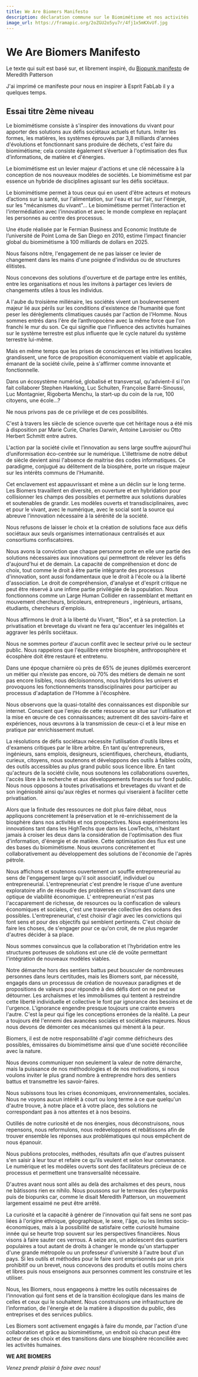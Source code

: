 ```yaml
---
title: We Are Biomers Manifesto
description: déclaration commune sur le Biomimétisme et nos activités
image_url: https://framapic.org/2oZGU2o5yu7r/4fj1x5mKXvUf.jpg
---
```


# We Are Biomers Manifesto

Le texte qui suit est basé sur, et librement inspiré, du [Biopunk manifesto](https://vimeo.com/18201825) de Meredith Patterson

J'ai imprimé ce manifeste pour nous en inspirer à Esprit FabLab il y a quelques temps.
## Essai titre 2ème niveau

Le biomimétisme consiste à s'inspirer des innovations du vivant pour apporter des solutions aux défis sociétaux actuels et futurs. Imiter les formes, les matières, les systèmes éprouvés par 3,8 milliards d'années d'évolutions et fonctionnant sans produire de déchets, c'est faire du biomimétisme; cela consiste également s’évertuer à l'optimisation des flux d’informations, de matière et d'énergies.

Le biomimétisme est un levier majeur d'actions et une clé nécessaire à la conception de nos nouveaux modèles de sociétés. Le biomimétisme est par essence un hybride de disciplines agissant sur les défis sociétaux.

Le biomimétisme permet à tous ceux qui en usent d'être acteurs et moteurs d’actions sur la santé, sur l'alimentation, sur l'eau et sur l'air, sur l'énergie, sur les "mécanismes du vivant"... Le biomimétisme permet l’interaction et l'intermédiation avec l’innovation et avec le monde complexe en replaçant les personnes au centre des processus.

Une étude réalisée par le Fermian Business and Economic Institute de l’université de Point Loma de San Diego en 2010, estime l’impact financier global du biomimétisme à 100 milliards de dollars en 2025.  

Nous faisons nôtre, l'engagement de ne pas laisser ce levier de changement dans les mains d'une poignée d'individus ou de structures élitistes. 

Nous concevons des solutions d'ouverture et de partage entre les entités, entre les organisations et nous les invitons à partager ces leviers de changements utiles à tous les individus.

A l'aube du troisième millénaire, les sociétés vivent un bouleversement majeur lié aux périls sur les conditions d'existence de l’humanité que font peser les dérèglements climatiques causés par l'action de l'Homme. Nous sommes entrés dans l'ère de l’anthropocène avec la même force que l'on franchi le mur du son. Ce qui signifie que l'influence des activités humaines sur le système terrestre est plus influente que le cycle naturel du système terrestre lui-même.

Mais en même temps que les prises de consciences et les initiatives locales grandissent, une force de proposition économiquement viable et applicable, émanant de la société civile, peine à s'affirmer comme innovante et fonctionnelle. 

Dans un écosystème numérisé, globalisé et transversal, qu'advient-il si l'on fait collaborer Stephen Hawking, Luc Schuiten, Françoise Barré-Sinoussi, Luc Montagnier, Rigoberta Menchu, la start-up du coin de la rue, 100 citoyens, une école...? 

Ne nous privons pas de ce privilège et de ces possibilités. 

C'est à travers les siècle de science ouverte que cet héritage nous a été mis à disposition par Marie Curie, Charles Darwin, Antoine Lavoisier ou Otto Herbert Schmitt entre autres.

L'action par la société civile et l’innovation au sens large souffre aujourd'hui d’uniformisation éco-centrée sur le numérique. L'illettrisme de notre début de siècle devient ainsi l'absence de maitrise des codes informatiques. Ce paradigme, conjugué au délitement de la biosphère, porte un risque majeur sur les intérêts communs de l'Humanité.

Cet enclavement est appauvrissant et mène a un déclin sur le long terme. Les Biomers travaillent en diversité, en ouverture et en hybridation pour collisionner les champs des possibles et permettre aux solutions durables et soutenables de grandir. Les modèles ouverts et transdisciplinaires, avec et pour le vivant, avec le numérique, avec le social sont la source qui abreuve l’innovation nécessaire à la sérénité de la société.

Nous refusons de laisser le choix et la création de solutions face aux défis sociétaux aux seuls organismes internationaux centralisés et aux consortiums confiscatoires.

Nous avons la conviction que chaque personne porte en elle une partie des solutions nécessaires aux innovations qui permettront de relever les défis d'aujourd'hui et de demain. La capacité de compréhension et donc de choix, tout comme le droit à être partie intégrante des processus d'innovation, sont aussi fondamentaux que le droit à l'école ou à la liberté d'association. Le droit de compréhension, d'analyse et d'esprit critique ne peut être réservé à une infime partie privilégiée de la population. Nous fonctionnons comme un Large Human Collider en rassemblant et mettant en mouvement chercheurs, bricoleurs, entrepreneurs , ingénieurs, artisans, étudiants, chercheurs d'emplois.

Nous affirmons le droit à la liberté du Vivant, "Bios", et à sa protection. La privatisation et brevetage du vivant ne fera qu'accentuer les inégalités et aggraver les périls sociétaux.

Nous ne sommes porteur d'aucun conflit avec le secteur privé ou le secteur public. Nous rappelons que l'équilibre entre biosphère, anthroposphère et écosphère doit être restauré et entretenu.

Dans une époque charnière où près de 65% de jeunes diplômés exerceront un métier qui n’existe pas encore, où 70% des métiers de demain ne sont pas encore lisibles, nous décloisonnons, nous hybridons les univers et provoquons les fonctionnements transdisciplinaires pour participer au processus d'adaptation de l'Homme à l'écosphère.

Nous observons que la quasi-totalité des connaissances est disponible sur internet. Conscient que l'enjeu de cette ressource se situe sur l'utilisation et la mise en œuvre de ces  connaissances; autrement dit des savoirs-faire et expériences, nous œuvrons à la transmission de ceux-ci et à leur mise en pratique par enrichissement mutuel.

La résolutions de défis sociétaux nécessite l’utilisation d'outils libres et d'examens critiques par le libre arbitre. En tant qu'entrepreneurs, ingénieurs, sans emplois, designeurs, scientifiques, chercheurs, étudiants, curieux, citoyens, nous soutenons et développons des outils à faibles coûts, des outils accessibles au plus grand public sous licence libre. En tant qu'acteurs de la société civile, nous soutenons les collaborations ouvertes, l'accès libre à la recherche et aux développements financés sur fond public. Nous nous opposons à toutes privatisations et brevetages du vivant et de son ingéniosité ainsi qu'aux règles et normes qui viseraient à faciliter cette privatisation.

Alors que la finitude des ressources ne doit plus faire débat, nous appliquons concrètement la préservation et le ré-enrichissement de la biosphère dans nos activités et nos prospectives. Nous expérimentons les innovations tant dans les HighTechs que dans les LowTechs, n'hésitant jamais à croiser les deux dans la considération de l'optimisation des flux d'information, d'énergie et de matière. Cette optimisation des flux est une des bases du biomimétisme. Nous œuvrons concrètement et collaborativement au développement des solutions de l'économie de l'après pétrole. 

 

Nous affichons et soutenons ouvertement un souffle entrepreneurial au sens de l'engagement large qu'il soit associatif, individuel ou entrepreneurial. L'entrepreneuriat c'est prendre le risque d'une aventure exploratoire afin de résoudre des problèmes en s’inscrivant dans une optique de viabilité économique. L' entrepreneuriat n'est pas l'accaparement de richesse, de resources ou la confiscation de valeurs économiques et sociales, c'est une traversée collective des océans des possibles. L'entrepreneuriat, c'est choisir d'agir avec les convictions qui font sens et pour des objectifs qui semblent pertinents. C'est choisir de faire les choses, de s'engager pour ce qu'on croit, de ne plus regarder d'autres décider à sa place.

Nous sommes convaincus que la collaboration et l'hybridation entre les structures porteuses de solutions est une clé de voûte permettant l'intégration de nouveaux modèles viables.

 

Notre démarche hors des sentiers battus peut bousculer de nombreuses personnes dans leurs certitudes, mais les Biomers sont, par nécessité, engagés dans un processus de création de nouveaux paradigmes et de propositions de valeurs pour répondre à des défis dont on ne peut se détourner.  Les archaïsmes et les immobilismes qui tentent à restreindre cette liberté individuelle et collective le font par ignorance des besoins et de l'urgence. L'ignorance engendre presque toujours une crainte envers l'autre. C'est la peur qui fige les conceptions erronées de la réalité.  La peur a toujours été l'ennemi des avancées sociales et sociétales majeures. Nous nous devons de démonter ces mécanismes qui mènent à la peur.

Biomers, il est de notre responsabilité d'agir comme défricheurs des possibles, émissaires du biomimétisme ainsi que d'une société réconciliée avec la nature.

Nous devons communiquer non seulement la valeur de notre démarche,  mais la puissance de nos méthodologies et de nos motivations, si nous voulons inviter le plus grand nombre à entreprendre hors des sentiers battus et transmettre les savoir-faires. 

Nous subissons tous les crises économiques, environnementales, sociales. Nous ne voyons aucun intérêt à court ou long terme à ce que quelqu'un d'autre trouve, à notre place et à votre place, des solutions ne correspondant pas à nos attentes et à nos besoins. 

Outillés de notre curiosité et de nos énergies, nous déconstruisons, nous repensons, nous reformulons, nous redéveloppons et rebâtissons afin de trouver ensemble les réponses aux problématiques qui nous empêchent de nous épanouir.

Nous publions protocoles, méthodes, résultats afin que d'autres puissent s'en saisir à leur tour et refaire ce qu'ils veulent et selon leur convenance. Le numérique et les modèles ouverts sont des facilitateurs précieux de ce processus et permettent une transversalité nécessaire.

D'autres avant nous sont allés au delà des archaïsmes et des peurs, nous ne bâtissons rien ex nihilo. Nous poussons sur le terreaux des cyberpunks puis de biopunks car, comme le disait Meredith Patterson,  un mouvement largement essaimé ne peut être arrêté.

La curiosité et la capacité à générer de l'innovation qui fait sens ne sont pas liées à l'origine ethnique, géographique, le sexe, l'âge, ou les limites socio-économiques,  mais à la possibilité de satisfaire cette curiosité humaine innée qui se heurte trop souvent sur les perspectives financières. Nous visons à faire sauter ces verrous.
A seize ans,  un adolescent des quartiers populaires a tout autant de droits à changer le monde qu'un startupper d'une grande métropole ou un professeur d'université à l'autre bout d'un pays. Si les outils et méthodes pour le faire sont emprisonnés par un prix prohibitif ou un brevet, nous concevons des produits et outils moins chers et libres puis nous enseignons aux personnes comment les construire et les utiliser. 

Nous, les Biomers, nous engageons à mettre les outils nécessaires de l'innovation qui font sens et de la transition écologique dans les mains de celles et ceux qui le souhaitent. Nous construisons une infrastructure de l’information, de l'énergie et de la matière à disposition du public, des entreprises et des services publics.

Les Biomers sont activement engagés à faire du monde, par l'action d'une collaboration et grâce au biomimétisme, un endroit où chacun peut être acteur de ses choix et des transitions dans une biosphère réconciliée avec les activités humaines.

 

**WE ARE BIOMERS** 

_Venez prendr plaisir à faire avec nous!_
